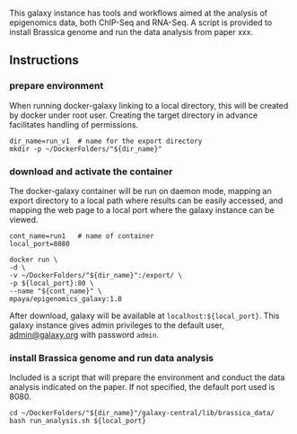 This galaxy instance has tools and workflows aimed at the analysis of epigenomics data, both ChIP-Seq and RNA-Seq. A script is provided to install Brassica genome and run the data analysis from paper xxx.

## Instructions
### prepare environment
When running docker-galaxy linking to a local directory, this will be created by docker under root user. Creating the target directory in advance facilitates handling of permissions.
```
dir_name=run_v1  # name for the export directory
mkdir -p ~/DockerFolders/"${dir_name}"
```

### download and activate the container
The docker-galaxy container will be run on daemon mode, mapping an export directory to a local path where results can be easily accessed, and mapping the web page to a local port where the galaxy instance can be viewed.
```
cont_name=run1   # name of container
local_port=8080

docker run \
-d \
-v ~/DockerFolders/"${dir_name}":/export/ \
-p ${local_port}:80 \
--name "${cont_name}" \
mpaya/epigenomics_galaxy:1.0
```

After download, galaxy will be available at `localhost:${local_port}`. This galaxy instance gives admin privileges to the default user, admin@galaxy.org with password `admin`.

### install Brassica genome and run data analysis
Included is a script that will prepare the environment and conduct the data analysis indicated on the paper. If not specified, the default port used is 8080. 
```
cd ~/DockerFolders/"${dir_name}"/galaxy-central/lib/brassica_data/
bash run_analysis.sh ${local_port}
```
